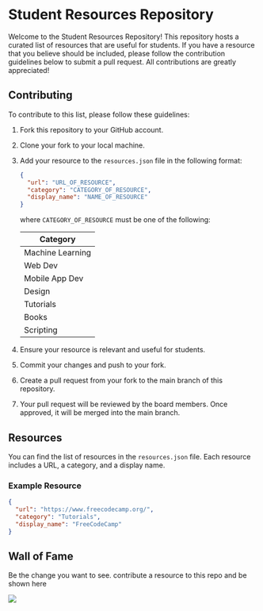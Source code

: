 # Student Resources Repository

Welcome to the Student Resources Repository! This repository hosts a curated list of resources that are useful for students. If you have a resource that you believe should be included, please follow the contribution guidelines below to submit a pull request. All contributions are greatly appreciated!

## Contributing

To contribute to this list, please follow these guidelines:

1. Fork this repository to your GitHub account.
2. Clone your fork to your local machine.
3. Add your resource to the `resources.json` file in the following format:
   ```json
   {
     "url": "URL_OF_RESOURCE",
     "category": "CATEGORY_OF_RESOURCE",
     "display_name": "NAME_OF_RESOURCE"
   }
   ```
   where `CATEGORY_OF_RESOURCE` must be one of the following:

   | Category           |
   |--------------------|
   | Machine Learning   |
   | Web Dev            |
   | Mobile App Dev     |
   | Design             |
   | Tutorials          |
   | Books              |
   | Scripting          |

4. Ensure your resource is relevant and useful for students.
5. Commit your changes and push to your fork.
6. Create a pull request from your fork to the main branch of this repository.
7. Your pull request will be reviewed by the board members. Once approved, it will be merged into the main branch.

## Resources

You can find the list of resources in the `resources.json` file. Each resource includes a URL, a category, and a display name.

### Example Resource

```json
{
  "url": "https://www.freecodecamp.org/",
  "category": "Tutorials",
  "display_name": "FreeCodeCamp"
}
```

## Wall of Fame

Be the change you want to see. contribute a resource to this repo and be shown here

<a href="https://github.com/USFGDSC/Resources/graphs/contributors">
  <img src="https://contrib.rocks/image?repo=USFGDSC/Resources" />
</a>



